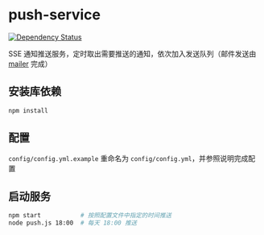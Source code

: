 push-service
============

[![Dependency Status](https://www.versioneye.com/user/projects/56066b555a262f001a000077/badge.svg?style=flat)](https://www.versioneye.com/user/projects/56066b555a262f001a000077)

SSE 通知推送服务，定时取出需要推送的通知，依次加入发送队列（邮件发送由 [mailer](https://github.com/TJUSSE/mailer) 完成）

## 安装库依赖

```bash
npm install
```

## 配置

`config/config.yml.example` 重命名为 `config/config.yml`，并参照说明完成配置

## 启动服务

```bash
npm start           # 按照配置文件中指定的时间推送
node push.js 18:00  # 每天 18:00 推送
```
